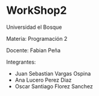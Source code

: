 # WorkShop2

Universidad el Bosque

Materia: Programación 2

Docente: Fabian Peña

Integrantes:

- Juan Sebastian Vargas Ospina
- Ana Lucero Perez Diaz
- Oscar Santiago Florez Sanchez
